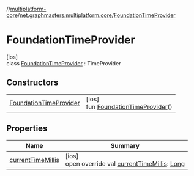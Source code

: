 //[multiplatform-core](../../../index.md)/[net.graphmasters.multiplatform.core](../index.md)/[FoundationTimeProvider](index.md)

# FoundationTimeProvider

[ios]\
class [FoundationTimeProvider](index.md) : TimeProvider

## Constructors

| | |
|---|---|
| [FoundationTimeProvider](-foundation-time-provider.md) | [ios]<br>fun [FoundationTimeProvider](-foundation-time-provider.md)() |

## Properties

| Name | Summary |
|---|---|
| [currentTimeMillis](current-time-millis.md) | [ios]<br>open override val [currentTimeMillis](current-time-millis.md): [Long](https://kotlinlang.org/api/latest/jvm/stdlib/kotlin/-long/index.html) |
